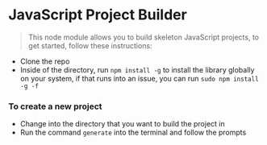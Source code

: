 # JavaScript Project Builder

> This node module allows you to build skeleton JavaScript projects, to get started, follow these instructions:

- Clone the repo
- Inside of the directory, run `npm install -g` to install the library globally on your system, if that runs into an issue, you can run `sudo npm install -g -f`

### To create a new project

- Change into the directory that you want to build the project in
- Run the command `generate` into the terminal and follow the prompts
